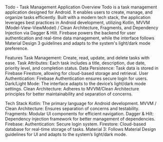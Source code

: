 Todo - Task Management Application
Overview
Todo is a task management application designed for Android. It enables users to create, manage, and organize tasks efficiently. Built with a modern tech stack, the application leverages best practices in Android development, utilizing Kotlin, MVVM (Model-View-ViewModel) / Clean Architecture, Fragments, and Dependency Injection via Dagger & Hilt. Firebase powers the backend for user authentication and real-time data management, while the interface follows Material Design 3 guidelines and adapts to the system's light/dark mode preference.

Features
Task Management: Create, read, update, and delete tasks with ease.
Task Attributes: Each task includes a title, description, due date, priority level, and completion status.
Data Persistence: Task data is stored in Firebase Firestore, allowing for cloud-based storage and retrieval.
User Authentication: Firebase Authentication ensures secure login for users.
Dark/Light Mode: The interface adapts to the device’s light/dark mode settings.
Clean Architecture: Adheres to MVVM/Clean Architecture principles for better maintainability and separation of concerns.

Tech Stack
Kotlin: The primary language for Android development.
MVVM / Clean Architecture: Ensures separation of concerns and testability.
Fragments: Modular UI components for efficient navigation.
Dagger & Hilt: Dependency injection framework for better management of dependencies.
Firebase:
Authentication: Secure login system.
Firestore: Cloud-based database for real-time storage of tasks.
Material 3: Follows Material Design guidelines for UI and adapts to the system’s light/dark mode.
